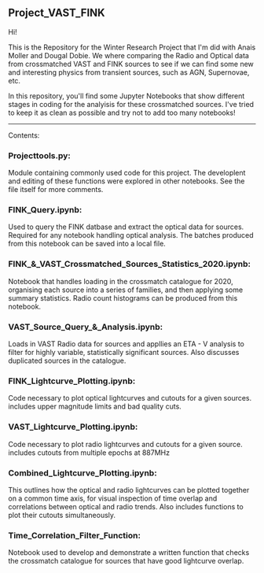 ## Project_VAST_FINK

Hi!

This is the Repository for the Winter Research Project that I'm did with Anais Moller and Dougal Dobie. We where comparing the Radio and Optical data from crossmatched VAST and FINK sources to see if we can find some new and interesting physics from transient sources, such as AGN, Supernovae, etc.

In this repository, you'll find some Jupyter Notebooks that show different stages in coding for the analyisis for these crossmatched sources. I've tried to keep it as clean as possible and try not to add too many notebooks!

---

Contents:

### Projecttools.py: 

Module containing commonly used code for this project. The developlent and editing of these functions were explored in other notebooks. See the file itself for more comments.


### FINK_Query.ipynb: 

Used to query the FINK datbase and extract the optical data for sources. Required for any notebook handling optical analysis. The batches produced from this notebook can be saved into a local file.


### FINK_&_VAST_Crossmatched_Sources_Statistics_2020.ipynb: 

Notebook that handles loading in the crossmatch catalogue for 2020, organising each source into a series of families, and then applying some summary statistics. Radio count histograms can be produced from this notebook.


### VAST_Source_Query_&_Analysis.ipynb: 

Loads in VAST Radio data for sources and appllies an ETA - V analysis to filter for highly variable, statistically significant sources. Also discusses duplicated sources in the catalogue.


### FINK_Lightcurve_Plotting.ipynb: 

Code necessary to plot optical lightcurves and cutouts for a given sources. includes upper magnitude limits and bad quality cuts.


### VAST_Lightcurve_Plotting.ipynb: 

Code necessary to plot radio lightcurves and cutouts for a given source. includes cutouts from multiple epochs at 887MHz


### Combined_Lightcurve_Plotting.ipynb: 

This outlines how the optical and radio lightcurves can be plotted together on a common time axis, for visual inspection of time overlap and correlations between optical and radio trends. Also includes functions to plot their cutouts simultaneously.

### Time_Correlation_Filter_Function: 

Notebook used to develop and demonstrate a written function that checks the crossmatch catalogue for sources that have good lightcurve overlap. 